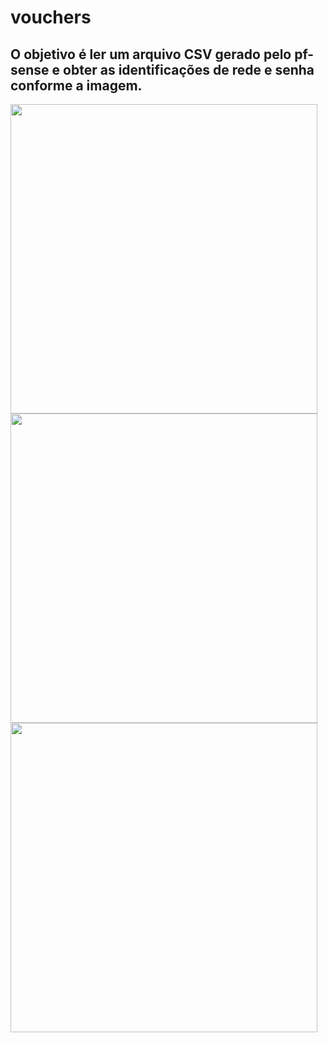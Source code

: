# vouchers


## O objetivo é ler um arquivo CSV gerado pelo pf-sense e obter as identificações de rede e senha conforme a imagem.


<img src="https://raw.githubusercontent.com/AGNconsultoria/voucher/main/arquivos/csv.png"  width="491" height="495">
<img src="https://raw.githubusercontent.com/AGNconsultoria/voucher/main/arquivos/pdf.png"  width="491" height="495">
<img src="https://raw.githubusercontent.com/AGNconsultoria/voucher/main/arquivos/tela.png" width="491" height="495">
